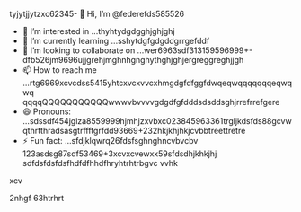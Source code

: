tyjytjjytzxc62345- 👋 Hi, I’m @federefds585526
- 👀 I’m interested in ...thyhtydgdgghjghjghj
- 🌱 I’m currently learning ...sshytdgfgdgddgrrgefddf
- 💞️ I’m looking to collaborate on ...wer6963sdf313159596999+-dfb526jm9696ujjgrehjmghnhgnghythghjghjergreggreghjjgh
- 📫 How to reach me ...rtg6969xcvcdss5415yhtcxvcxvvcxhmgdgfdfggfdwqeqwqqqqqqqeqwqwq    qqqqQQQQQQQQQQQwwwvbvvvvgdgdfgfdddsdsddsghjrrefrrefgere
- 😄 Pronouns: ...sdssdf454jglza8559999hjmhjzxvbxc023845963361trgljkdsfds88gcvwqthrtthradsasgtrffftgrfdd93669+232hkjkhjhkjcvbbtreettretre
- ⚡ Fun fact: ...sfdjklqwrq26fdsfsghnghncvbvcbv
123asdsg87sdf53469+3xcvxcvewxx59sfdsdhjkhkjhj
  sdfdsfdsfdsfhdfdfhhdfhryhtrhtrbgvc  vvhk
<!---456115426hhggfdgfdfg
federefds/federefds is a ✨ special ✨ repository because its `README.md` (11this file) appears on your GitHub profjllil26e.fgfgfg1052
You can click the Preview link to take a look at your changes.450225
--->xcv
2nhgf
63htrhrt
